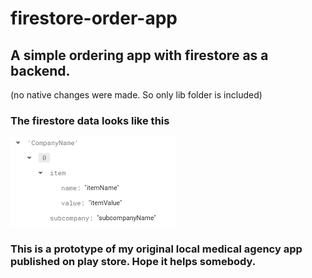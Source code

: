 # firestore-order-app
## A simple ordering app with firestore as a backend.
(no native changes were made. So only lib folder is included)
### The firestore data looks like this
![database structure](https://github.com/akashdalvi11/firestore-order-app/blob/master/databaseStructure.png)
### This is a prototype of my original local medical agency app published on play store. Hope it helps somebody.
